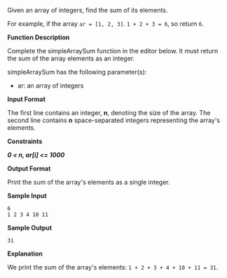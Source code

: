 Given an array of integers, find the sum of its elements.

For example, if the array `ar = [1, 2, 3]`. `1 + 2 + 3 = 6`, so return `6`.

**Function Description**

Complete the simpleArraySum function in the editor below. It must return the sum of the array elements as an integer.

simpleArraySum has the following parameter(s):

- ar: an array of integers

**Input Format**

The first line contains an integer, **n**, denoting the size of the array.
The second line contains **n** space-separated integers representing the array's elements.

**Constraints**

***0 < n, ar[i] <= 1000***

**Output Format**

Print the sum of the array's elements as a single integer.

**Sample Input**

```
6
1 2 3 4 10 11
```

**Sample Output**

```
31
```

**Explanation**

We print the sum of the array's elements: `1 + 2 + 3 + 4 + 10 + 11 = 31`.